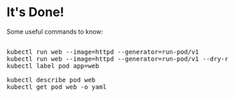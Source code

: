 # It's Done!

Some useful commands to know:

<pre class="file">

kubectl run web --image=httpd --generator=run-pod/v1
kubectl run web --image=httpd --generator=run-pod/v1 --dry-run -o yaml
kubectl label pod app=web

kubectl describe pod web
kubectl get pod web -o yaml
</pre>